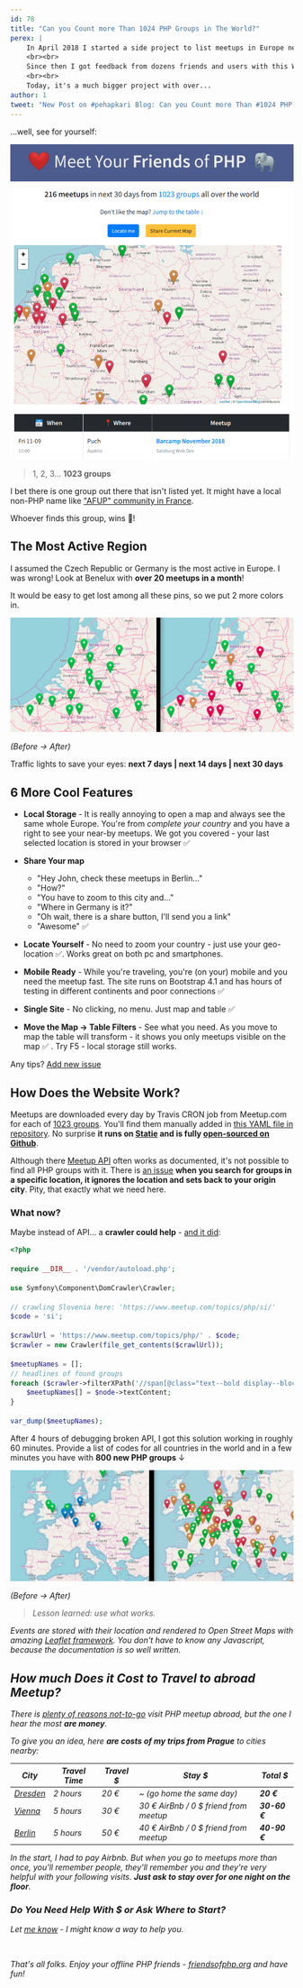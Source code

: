 ```yaml
---
id: 78
title: "Can you Count more Than 1024 PHP Groups in The World?"
perex: |
    In April 2018 I started a side project to list meetups in Europe near Prague. **PHP meetups are so much fun** and I didn't find any single-page with a map that would list them. In the start, this site had a small table, with 10 meetups a month, very *modern* black/white Times New Roman design and *advanced* human-manual updating.
    <br><br>
    Since then I got feedback from dozens friends and users with this WTFs and ideas - they helped me to add feature now and then, polish a design with emoji and Bootstrap, **automate everything and even crawl over 150 urls**. I bought [friendsofphp.org](https://friendsofphp.org) domain and the project became a standalone single page.
    <br><br>
    Today, it's a much bigger project with over...
author: 1
tweet: "New Post on #pehapkari Blog: Can you Count more Than #1024 PHP Groups in The World?      #php #meetupcom #travelling #phpfamily by @votrubaT"
---
```


...well, see for yourself:

<div class="text-center">
    <a href="https://friendsofphp.org/">
        <img src="/assets/images/posts/2018/friends/preview.png">
    </a>
</div>

<blockquote class="blockquote text-center">
    1, 2, 3... <strong>1023 groups</strong>
</blockquote>

I bet there is one group out there that isn't listed yet. It might have a local non-PHP name like ["AFUP" community in France](https://friendsofphp.org/groups/#france).

Whoever finds this group, wins 🍺!

## The Most Active Region

I assumed the Czech Republic or Germany is the most active in Europe. I was wrong! Look at Benelux with **over 20 meetups in a month**!

It would be easy to get lost among all these pins, so we put 2 more colors in.

<div class="text-center">
    <img src="/assets/images/posts/2018/friends/colors-before-after.png" class="img-thumbnail">
    <p>
        <em>(Before → After)</em>
    </p>
    <p>
        Traffic lights to save your eyes:
        <strong>
            <span class="text-success">next 7 days</span>
            | <span class="text-warning">next 14 days</span>
            | <span class="text-danger">next 30 days</span>
        </strong>
    </p>
</div>

## 6 More Cool Features

- **Local Storage** - It is really annoying to open a map and always see the same whole Europe. You're from *complete your country* and you have a right to see your near-by meetups. We got you covered - your last selected location is stored in your browser ✅

- **Share Your map**
    - "Hey John, check these meetups in Berlin..."
    - "How?"
    - "You have to zoom to this city and..."
    - "Where in Germany is it?"
    - "Oh wait, there is a share button, I'll send you a link"
    - "Awesome" ✅

- **Locate Yourself** - No need to zoom your country - just use your geo-location ✅. Works great on both pc and smartphones.

- **Mobile Ready** - While you're traveling, you're (on your) mobile and you need the meetup fast. The site runs on Bootstrap 4.1 and has hours of testing in different continents and poor connections ✅

- **Single Site** - No clicking, no menu. Just map and table ✅

- **Move the Map → Table Filters** - See what you need. As you move to map the table will transform - it shows you only meetups visible on the map ✅ . Try F5 - local storage still works.

Any tips? [Add new issue](https://github.com/TomasVotruba/friendsofphp.org/issues/)

## How Does the Website Work?

Meetups are downloaded every day by Travis CRON job from Meetup.com for each of [1023 groups](https://friendsofphp.org/groups/). You'll find them manually added in [this YAML file in repository](https://github.com/TomasVotruba/friendsofphp.org/blob/master/source/_data/groups.yaml). No surprise **it runs on [Statie](https://www.statie.org/) and is fully [open-sourced on Github](https://github.com/tomasvotruba/friendsofphp.org)**.

Although there [Meetup API](https://www.meetup.com/meetup_api/) often works as documented, it's not possible to find all PHP groups with it. There is [an issue](https://github.com/meetup/api/issues/249) **when you search for groups in a specific location, it ignores the location and sets back to your origin city**. Pity, that exactly what we need here.

### What now?

Maybe instead of API... a **crawler could help** - [and it did](https://github.com/meetup/api/issues/249#issuecomment-427548572):

```php
<?php

require __DIR__ . '/vendor/autoload.php';

use Symfony\Component\DomCrawler\Crawler;

// crawling Slovenia here: 'https://www.meetup.com/topics/php/si/'
$code = 'si';

$crawlUrl = 'https://www.meetup.com/topics/php/' . $code;
$crawler = new Crawler(file_get_contents($crawlUrl));

$meetupNames = [];
// headlines of found groups
foreach ($crawler->filterXPath('//span[@class="text--bold display--block"]') as $node) {
    $meetupNames[] = $node->textContent;
}

var_dump($meetupNames);
```

After 4 hours of debugging broken API, I got this solution working in roughly 60 minutes.
Provide a list of codes for all countries in the world and in a few minutes you have with **800 new PHP groups** ↓

<div class="text-center">
    <img src="/assets/images/posts/2018/friends/groups-before-after.png" class="img-thumbnail">
    <p>
        <em>(Before → After)
    </p>
</div>

<blockquote class="blockquote text-center">
   Lesson learned: use what works.
</blockquote>

Events are stored with their location and rendered to Open Street Maps with amazing [Leaflet framework](https://leafletjs.com/). You don't have to know any Javascript, because the documentation is so well written.

## How much Does it Cost to Travel to abroad Meetup?

There is [plenty of reasons not-to-go](https://www.tomasvotruba.cz/blog/2018/07/23/5-signs-should-never-have-a-talk-abroad/) visit PHP meetup abroad, but the one I hear the most **are money**.

To give you an idea, here **are costs of my trips from Prague** to cities nearby:

<table class="table table-bordered">
    <thead class="table-inverse">
        <tr>
            <th class="text-center">City</th>
            <th class="text-center">Travel Time</th>
            <th class="text-center">Travel $</th>
            <th class="text-center">Stay $</th>
            <th class="text-center">Total $</th>
        </tr>
    </thead>
    <tr>
        <td><a href="https://www.meetup.com/PHP-USERGROUP-DRESDEN/">Dresden</a></td>
        <td>2 hours</td>
        <td>20 € </td>
        <td>~ <span class="text-muted">(go home the same day)</span></td>
        <td class="text-right"><strong>20 €</strong></td>
    </tr>
    <tr>
        <td><a href="https://www.meetup.com/viennaphp/">Vienna</a></td>
        <td>5 hours</td>
        <td>30 € </td>
        <td>30 € AirBnb / 0 $ friend from meetup</td>
        <td class="text-right"><strong>30-60 €</strong></td>
    </tr>
    <tr>
        <td><a href="https://www.meetup.com/Berlin-PHP-Usergroup/">Berlin</a></td>
        <td>5 hours</td>
        <td>50 €</td>
        <td>40 € AirBnb / 0 $ friend from meetup</td>
        <td class="text-right"><strong>40-90 €</strong></td>
    </tr>
</table>

In the start, I had to pay Airbnb. But when you go to meetups more than once, you'll remember people, they'll remember you and they're very helpful with your following visits. **Just ask to stay over for one night on the floor**.

### Do You Need Help With $ or Ask Where to Start?

Let [me know](https://www.tomasvotruba.cz/contact/) - I might know a way to help you.

<br>

That's all folks. Enjoy your offline PHP friends - [friendsofphp.org](https://friendsofphp.org) and have fun!
